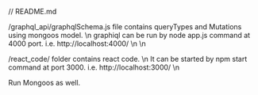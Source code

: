 // README.md

/graphql_api/graphqlSchema.js file contains queryTypes and Mutations using mongoos model. \n
graphiql can be run by node app.js command at 4000 port. i.e. http://localhost:4000/ \n \n

/react_code/ folder contains react code. \n
It can be started by npm start command at port 3000. i.e. http://localhost:3000/ \n

 Run Mongoos as well.